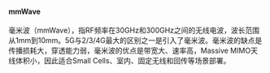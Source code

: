 #### mmWave

毫米波（mmWave），指RF频率在30GHz和300GHz之间的无线电波，波长范围从1mm到10mm。5G与2/3/4G最大的区别之一是引入了毫米波。毫米波的缺点是传播损耗大，穿透能力弱，毫米波的优点是带宽大、速率高，Massive MIMO天线体积小，因此适合Small Cells、室内、固定无线和回传等场景部署。